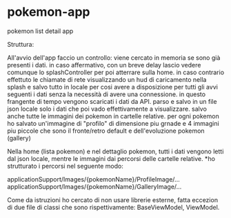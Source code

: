 # pokemon-app
pokemon list detail app

Struttura:

All'avvio dell'app faccio un controllo: viene cercato in memoria se sono già presenti i dati. in caso affermativo, con un breve delay lascio vedere comunque lo splashController per poi atterrare sulla home. in caso contrario effettuto le chiamate di rete visualizzando un hud di caricamento nella splash e salvo tutto in locale per cosi avere a disposizione per tutti gli avvi seguenti i dati senza la necessità di avere una connessione. in questo frangente di tempo vengono scaricati i dati da API. parso e salvo in un file json locale solo i dati che poi vado effettivamente a visualizzare. salvo anche tutte le immagini dei pokemon in cartelle relative. per ogni pokemon ho salvato un'immagine di "profilo" di dimensione piu grnade e 4 immagini piu piccole che sono il fronte/retro default e dell'evoluzione pokemon (gallery)

Nella home (lista pokemon) e nel dettaglio pokemon, tutti i dati vengono letti dal json locale, mentre le immagini dai percorsi delle cartelle relative.
*ho strutturato i percorsi nel seguente modo: 

applicationSupport/Images/{pokemonName}/ProfileImage/...
applicationSupport/Images/{pokemonName}/GalleryImage/...

Come da istruzioni ho cercato di non usare librerie esterne, fatta eccezion di due file di classi che sono rispettivamente: BaseViewModel, ViewModel.

